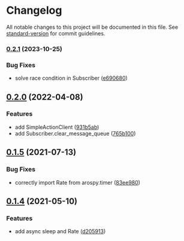 # Changelog

All notable changes to this project will be documented in this file. See [standard-version](https://github.com/conventional-changelog/standard-version) for commit guidelines.

### [0.2.1](https://github.com/Hugal31/arospy/compare/v0.2.0...v0.2.1) (2023-10-25)


### Bug Fixes

* solve race condition in Subscriber
  ([e690680](https://github.com/Hugal31/arospy/commit/e690680aebea80e6f9f77cfee9f28bcbdea9c7c7))

## [0.2.0](https://github.com/Hugal31/arospy/compare/v0.1.5...v0.2.0) (2022-04-08)


### Features

* add SimpleActionClient ([931b5ab](https://github.com/Hugal31/arospy/commit/931b5abeaaab50608039debfa10b715d2c245aa3))
* add Subscriber.clear_message_queue ([765b100](https://github.com/Hugal31/arospy/commit/765b100afd38e7a527471ca5ee9624a9a758cb2a))

## [0.1.5](https://github.com/Hugal31/arospy/compare/v0.1.4...v0.1.5) (2021-07-13)


### Bug Fixes

* correctly import Rate from arospy.timer ([83ee980](https://github.com/Hugal31/arospy/commit/83ee980fb34ebb7df94ae4b1ac386bc9010ae003))

## [0.1.4](https://github.com/Hugal31/arospy/compare/v0.1.3...v0.1.4) (2021-05-10)

### Features

* add async sleep and Rate ([d205913](https://github.com/Hugal31/arospy/commit/d205913748904c8620a0c34a9e83d5300f3239c6))
